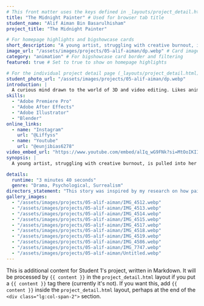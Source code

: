 ```yaml
---
# This front matter uses the keys defined in _layouts/project_detail.html
title: "The Midnight Painter" # Used for browser tab title
student_name: "Alif Aiman Bin Basarulhisham"
project_title: "The Midnight Painter"

# For homepage highlights and bigshowcase cards
short_description: "A young artist, struggling with creative burnout, is pulled into her unfinished painting, entering a colourless world that mirrors her doubts."
image_url: "/assets/images/projects/05-alif-aiman/dp.webp" # Card image
category: "animation" # For bigshowcase card border and filtering
featured: true # Set to true to show on homepage highlights

# For the individual project detail page (_layouts/project_detail.html)
student_photo_url: "/assets/images/projects/05-alif-aiman/dp.webp"
introduction: |
  A curious mind drawn to the world of 3D and video editing. Likes anime, reading manhwas, and listening to K-pop in his free time.
skills:
  - "Adobe Premiere Pro"
  - "Adobe After Effects"
  - "Adobe Illustrator"
  - "Blender"
online_links:
  - name: "Instagram"
    url: "@Liffyss"
  - name: "Youtube"
    url: "@eunjibias6278"
video_embed_url: "https://www.youtube.com/embed/alIq_wG9FNk?si=MtOoIKIImIkR8djl"
synopsis: |
  A young artist, struggling with creative burnout, is pulled into her unfinished painting, entering a colourless world that mirrors her doubts. She meets The Midnight Painter, who add vibrant colours to the scene. Inspired, she joins in, rediscovering her confidence and creatice spark. When she returns to her studio, the previously unfinished canvas is now completed, vibrant masterpiece, symbolizing her transformation.

details:
  runtime: "3 minutes 40 seconds"
  genre: "Drama, Psychological, Surrealism"
directors_statement: "This story was inspired by my research on how painters see colors and how emotional experiences shape artistic perception. I wanted to explore the connection between memory, color, and creativity, while using animation to express feelings that are often hard to describe with words."
gallery_images:
  - "/assets/images/projects/05-alif-aiman/IMG_4512.webp"
  - "/assets/images/projects/05-alif-aiman/IMG_4513.webp"
  - "/assets/images/projects/05-alif-aiman/IMG_4514.webp"
  - "/assets/images/projects/05-alif-aiman/IMG_4515.webp"
  - "/assets/images/projects/05-alif-aiman/IMG_4517.webp"
  - "/assets/images/projects/05-alif-aiman/IMG_4518.webp"
  - "/assets/images/projects/05-alif-aiman/IMG_4519.webp"
  - "/assets/images/projects/05-alif-aiman/IMG_4586.webp"
  - "/assets/images/projects/05-alif-aiman/IMG_7747.webp"
  - "/assets/images/projects/05-alif-aiman/Untitled.webp"
---
```

<!-- You can add more content here in Markdown if needed, it will appear after the gallery -->
This is additional content for Student 1's project, written in Markdown.
It will be processed by `{{ content }}` in the `project_detail.html` layout if you put a `{{ content }}` tag there (currently it's not).
If you want this, add `{{ content }}` inside the `project_detail.html` layout, perhaps at the end of the `<div class="lg:col-span-2">` section.